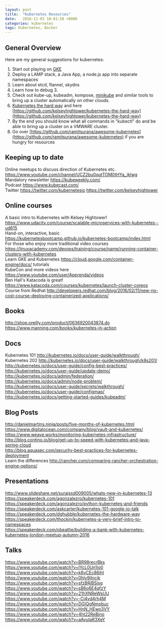 ```yaml
---
layout: post
title:  "Kubernetes Resources"
date:   2016-11-03 10:01:58 +0000
categories: kubernetes
tags: Kubernetes, Docker
---
```


## General Overview
Here are my general suggestions for kubernetes:

1. Start out playing on [GKE](https://cloud.google.com/container-engine/)
2. Deploy a LAMP stack, a Java App, a node.js app into separate namespaces
3. Learn about etcd, flannel, skydns
4. Learn how to debug 3.
5. Check out kube-up, kubeadm, kompose, [minikube](https://github.com/kubernetes/minikube) and similar tools to bring up a cluster automatically on other clouds.
6. [Kubernetes the hard way](https://deis.com/blog/2016/kubernetes-the-hard-way/) and here [https://github.com/kelseyhightower/kubernetes-the-hard-way](https://github.com/kelseyhightower/kubernetes-the-hard-way)
7. By the end you should know what all commands in "kubectl" do and be able to bring up a cluster on a VMWARE cluster.
8. Go over [https://github.com/ramitsurana/awesome-kubernetes](https://github.com/ramitsurana/awesome-kubernetes) if you are hungry for resources

## Keeping up to date
Online meetups to discuss direction of Kubernetes etc. <https://www.youtube.com/channel/UCZ2bu0qutTOM0tHYa_jkIwg><br>
Mandatory newsletter <https://kubeweekly.com/><br>
Podcast <https://www.kubecast.com/><br>
Twitter <https://twitter.com/kubernetesio> <https://twitter.com/kelseyhightower>

## Online courses
A basic intro to Kubernetes with Kelsey Hightower! <https://www.udacity.com/course/scalable-microservices-with-kubernetes--ud615><br>
Hand-on, interactive, basic <https://kubernetesbootcamp.github.io/kubernetes-bootcamp/index.html><br>
For those who enjoy more traditional video courses <https://linuxacademy.com/devops/training/course/name/running-container-clusters-with-kubernetes><br>
Learn GKE and Kubernetes <https://cloud.google.com/container-engine/docs/> tutorials<br>
KubeCon and more videos here <https://www.youtube.com/user/Apprenda/videos><br>
Ben Hall's Katacoda is great! <https://www.katacoda.com/courses/kubernetes/launch-cluster-coreos><br>
Course from Redhat <http://developers.redhat.com/blog/2016/02/11/new-no-cost-course-deploying-containerized-applications/><br>

## Books
<http://shop.oreilly.com/product/0636920043874.do><br>
<https://www.manning.com/books/kubernetes-in-action><br>

## Docs
Kubernetes 101 <http://kubernetes.io/docs/user-guide/walkthrough/><br>
Kubernetes 202 <http://kubernetes.io/docs/user-guide/walkthrough/k8s201/><br>
<http://kubernetes.io/docs/user-guide/config-best-practices/><br>
<http://kubernetes.io/docs/user-guide/update-demo/><br>
<http://kubernetes.io/docs/admin/federation/><br>
<http://kubernetes.io/docs/admin/node-problem/><br>
<http://kubernetes.io/docs/user-guide/secrets/walkthrough/><br>
<http://kubernetes.io/docs/user-guide/configmap/><br>
<http://kubernetes.io/docs/getting-started-guides/kubeadm/><br>

## Blog Posts
<http://danielmartins.ninja/posts/five-months-of-kubernetes.html><br>
<https://www.digitalocean.com/company/blog/vault-and-kubernetes/><br>
<https://www.weave.works/monitoring-kubernetes-infrastructure/><br>
<http://blog.contino.io/blog/get-up-to-speed-with-kubernetes-and-java-spring-cloud><br>
<http://blog.aquasec.com/security-best-practices-for-kubernetes-deployment><br>
Learn the differences <http://rancher.com/comparing-rancher-orchestration-engine-options/><br>

## Presentations
<http://www.slideshare.net/surajssd009005/whats-new-in-kubernetes-13><br>
<https://speakerdeck.com/agonzalezro/kubernetes-101><br>
<https://speakerdeck.com/agonzalezro/python-kubernetes-and-friends><br>
<https://speakerdeck.com/askcarter/kubernetes-101-google-io-talk><br>
<https://speakerdeck.com/dghubble/kubernetes-the-hardware-way><br>
<https://speakerdeck.com/thockin/kubernetes-a-very-brief-intro-to-namespaces><br>
<https://speakerdeck.com/obeattie/building-a-bank-with-kubernetes-kubernetes-london-meetup-autumn-2016><br>

## Talks
<https://www.youtube.com/watch?v=BR98recrBks><br>
<https://www.youtube.com/watch?v=IYcL0Un1io0><br>
<https://www.youtube.com/watch?v=k6vCEc86ihI><br>
<https://www.youtube.com/watch?v=0hlv9iIncik><br>
<https://www.youtube.com/watch?v=sfzBRjBSjsg><br>
<https://www.youtube.com/watch?v=sB6o6E4qfzY><br>
<https://www.youtube.com/watch?v=21hXNReWsUU><br>
<https://www.youtube.com/watch?v=-Ci4vd4rh4M><br>
<https://www.youtube.com/watch?v=DGlQgNmobuc><br>
<https://www.youtube.com/watch?v=HnN_HEwo3VY><br>
<https://www.youtube.com/watch?v=4ht22ReBjno><br>
<https://www.youtube.com/watch?v=aAvuIaR3XeY><br>
